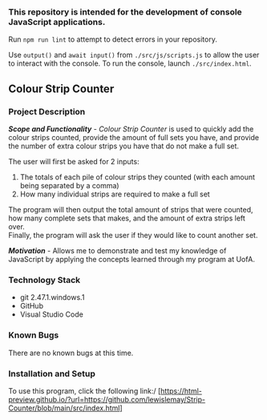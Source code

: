 ### This repository is intended for the development of console JavaScript applications.

Run `npm run lint` to attempt to detect errors in your repository.

Use `output()` and `await input()` from `./src/js/scripts.js` to allow the user to interact with the console.
To run the console, launch `./src/index.html`.


## __Colour Strip Counter__
### __Project Description__
__*Scope and Functionality*__ - *Colour Strip Counter* is used to quickly add the colour strips counted, provide the amount of full sets you have, and provide the number of extra colour strips you have that do not make a full set.

The user will first be asked for 2 inputs:
1. The totals of each pile of colour strips they counted (with each amount being separated by a comma)
2. How many individual strips are required to make a full set

The program will then output the total amount of strips that were counted, how many complete sets that makes, and the amount of extra strips left over.\
Finally, the program will ask the user if they would like to count another set.

__*Motivation*__ - Allows me to demonstrate and test my knowledge of JavaScript by applying the concepts learned through my program at UofA.

### __Technology Stack__
- git 2.47.1.windows.1
- GitHub
- Visual Studio Code

### __Known Bugs__
There are no known bugs at this time.

### __Installation and Setup__

To use this program, click the following link:/
[https://html-preview.github.io/?url=https://github.com/lewislemay/Strip-Counter/blob/main/src/index.html]